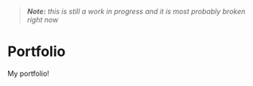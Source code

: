 > _**Note:** this is still a work in progress
> and it is most probably broken right now_

# Portfolio

My portfolio!
